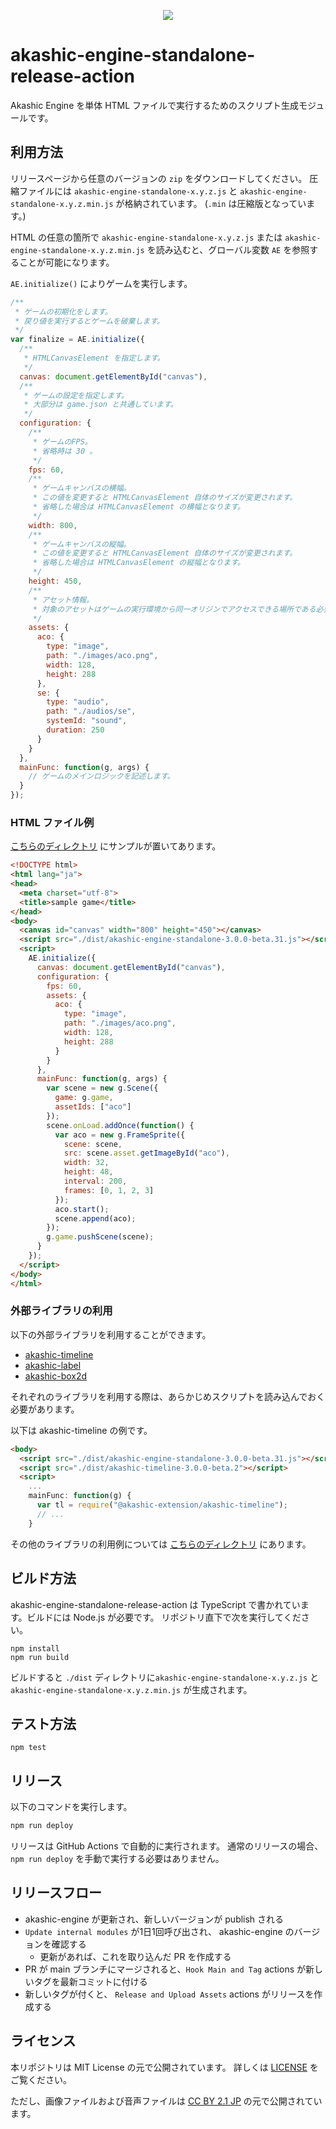 <p align="center">
<img src="https://raw.githubusercontent.com/akashic-games/akashic-engine-standalone-release-action/main/img/akashic.png"/>
</p>

# akashic-engine-standalone-release-action

Akashic Engine を単体 HTML ファイルで実行するためのスクリプト生成モジュールです。

## 利用方法

リリースページから任意のバージョンの `zip` をダウンロードしてください。
圧縮ファイルには `akashic-engine-standalone-x.y.z.js` と `akashic-engine-standalone-x.y.z.min.js` が格納されています。
(`.min` は圧縮版となっています。)

HTML の任意の箇所で `akashic-engine-standalone-x.y.z.js` または `akashic-engine-standalone-x.y.z.min.js` を読み込むと、グローバル変数 `AE` を参照することが可能になります。

`AE.initialize()` によりゲームを実行します。

```javascript
/**
 * ゲームの初期化をします。
 * 戻り値を実行するとゲームを破棄します。
 */
var finalize = AE.initialize({
  /**
   * HTMLCanvasElement を指定します。
   */
  canvas: document.getElementById("canvas"),
  /**
   * ゲームの設定を指定します。
   * 大部分は game.json と共通しています。
   */
  configuration: {
    /**
     * ゲームのFPS。
     * 省略時は 30 。
     */
    fps: 60,
    /**
     * ゲームキャンバスの横幅。
     * この値を変更すると HTMLCanvasElement 自体のサイズが変更されます。
     * 省略した場合は HTMLCanvasElement の横幅となります。
     */
    width: 800,
    /**
     * ゲームキャンバスの縦幅。
     * この値を変更すると HTMLCanvasElement 自体のサイズが変更されます。
     * 省略した場合は HTMLCanvasElement の縦幅となります。
     */
    height: 450,
    /**
     * アセット情報。
     * 対象のアセットはゲームの実行環境から同一オリジンでアクセスできる場所である必要があります。
     */
    assets: {
      aco: {
        type: "image",
        path: "./images/aco.png",
        width: 128,
        height: 288
      },
      se: {
        type: "audio",
        path: "./audios/se",
        systemId: "sound",
        duration: 250
      }
    }
  },
  mainFunc: function(g, args) {
    // ゲームのメインロジックを記述します。
  }
});
```

### HTML ファイル例

[こちらのディレクトリ](./dist) にサンプルが置いてあります。

```html
<!DOCTYPE html>
<html lang="ja">
<head>
  <meta charset="utf-8">
  <title>sample game</title>
</head>
<body>
  <canvas id="canvas" width="800" height="450"></canvas>
  <script src="./dist/akashic-engine-standalone-3.0.0-beta.31.js"></script>
  <script>
    AE.initialize({
      canvas: document.getElementById("canvas"),
      configuration: {
        fps: 60,
        assets: {
          aco: {
            type: "image",
            path: "./images/aco.png",
            width: 128,
            height: 288
          }
        }
      },
      mainFunc: function(g, args) {
        var scene = new g.Scene({
          game: g.game,
          assetIds: ["aco"]
        });
        scene.onLoad.addOnce(function() {
          var aco = new g.FrameSprite({
            scene: scene,
            src: scene.asset.getImageById("aco"),
            width: 32,
            height: 48,
            interval: 200,
            frames: [0, 1, 2, 3]
          });
          aco.start();
          scene.append(aco);
        });
        g.game.pushScene(scene);
      }
    });
  </script>
</body>
</html>
```

### 外部ライブラリの利用

以下の外部ライブラリを利用することができます。

* [akashic-timeline](https://github.com/akashic-games/akashic-timeline)
* [akashic-label](https://github.com/akashic-games/akashic-label)
* [akashic-box2d](https://github.com/akashic-games/akashic-box2d)

それぞれのライブラリを利用する際は、あらかじめスクリプトを読み込んでおく必要があります。

以下は akashic-timeline の例です。

```html
<body>
  <script src="./dist/akashic-engine-standalone-3.0.0-beta.31.js"></script>
  <script src="./dist/akashic-timeline-3.0.0-beta.2"></script>
  <script>
    ...
    mainFunc: function(g) {
      var tl = require("@akashic-extension/akashic-timeline");
      // ...
    }
```

その他のライブラリの利用例については [こちらのディレクトリ](./dist/samples) にあります。

## ビルド方法

akashic-engine-standalone-release-action は TypeScript で書かれています。ビルドには Node.js が必要です。
リポジトリ直下で次を実行してください。

```
npm install
npm run build
```

ビルドすると `./dist` ディレクトリに`akashic-engine-standalone-x.y.z.js` と `akashic-engine-standalone-x.y.z.min.js` が生成されます。

## テスト方法

```
npm test
```

## リリース

以下のコマンドを実行します。

```sh
npm run deploy
```

リリースは GitHub Actions で自動的に実行されます。
通常のリリースの場合、`npm run deploy` を手動で実行する必要はありません。

## リリースフロー

- akashic-engine が更新され、新しいバージョンが publish される
- `Update internal modules` が1日1回呼び出され、 akashic-engine のバージョンを確認する
  - 更新があれば、これを取り込んだ PR を作成する
- PR が main ブランチにマージされると、`Hook Main and Tag` actions が新しいタグを最新コミットに付ける
- 新しいタグが付くと、 `Release and Upload Assets` actions がリリースを作成する

## ライセンス
本リポジトリは MIT License の元で公開されています。
詳しくは [LICENSE](./LICENSE) をご覧ください。

ただし、画像ファイルおよび音声ファイルは
[CC BY 2.1 JP](https://creativecommons.org/licenses/by/2.1/jp/) の元で公開されています。
